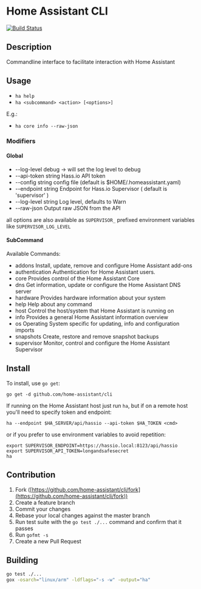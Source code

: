 # Home Assistant CLI

[![Build Status](https://travis-ci.org/home-assistant/cli.svg?branch=master)](https://travis-ci.org/home-assistant/cli)

## Description

Commandline interface to facilitate interaction with Home Assistant

## Usage

- `ha help`
- `ha <subcommand> <action> [<options>]`

E.g.:

- `ha core info --raw-json`

### Modifiers

#### Global

- --log-level debug -> will set the log level to debug
- --api-token string   Hass.io API token
- --config string      config file (default is $HOME/.homeassistant.yaml)
- --endpoint string    Endpoint for Hass.io Supervisor ( default is 'supervisor' )
- --log-level string   Log level, defaults to Warn
- --raw-json           Output raw JSON from the API

all options are also available as `SUPERVISOR_` prefixed environment variables like `SUPERVISOR_LOG_LEVEL`

#### SubCommand

Available Commands:

- addons         Install, update, remove and configure Home Assistant add-ons
- authentication Authentication for Home Assistant users.
- core           Provides control of the Home Assistant Core
- dns            Get information, update or configure the Home Assistant DNS server
- hardware       Provides hardware information about your system
- help           Help about any command
- host           Control the host/system that Home Assistant is running on
- info           Provides a general Home Assistant information overview
- os             Operating System specific for updating, info and configuration imports
- snapshots      Create, restore and remove snapshot backups
- supervisor     Monitor, control and configure the Home Assistant Supervisor

## Install

To install, use `go get`:

`go get -d github.com/home-assistant/cli`

If running on the Home Assistant host just run `ha`, but if on a remote host you'll need to specify token and endpoint:

```shell
ha --endpoint $HA_SERVER/api/hassio --api-token $HA_TOKEN <cmd>
```

or if you prefer to use environment variables to avoid repetition:

```shell
export SUPERVISOR_ENDPOINT=https://hassio.local:8123/api/hassio
export SUPERVISOR_API_TOKEN=longandsafesecret
ha
```

## Contribution

1. Fork ([https://github.com/home-assistant/cli/fork](https://github.com/home-assistant/cli/fork))
1. Create a feature branch
1. Commit your changes
1. Rebase your local changes against the master branch
1. Run test suite with the `go test ./...` command and confirm that it passes
1. Run `gofmt -s`
1. Create a new Pull Request

## Building

```bash
go test ./...
gox -osarch="linux/arm" -ldflags="-s -w" -output="ha"
```
